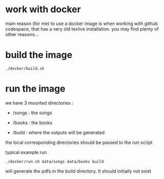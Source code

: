 # work with docker

main reason (for me) to use a docker image is when working with github codespace, that has a very old texlive installation.
you may find plenty of other reasons...

# build the image

    ./docker/build.sh


# run the image

we have 3 mounted directories :

- /songs : the songs

- /books : the books

- /build : where the outputs will be generated

the local corresponding directories should be passed to the run script

 typical example run

    ./docker/run.sh data/songs data/books build

will generate the pdfs in the build directory. It should initially not exist
